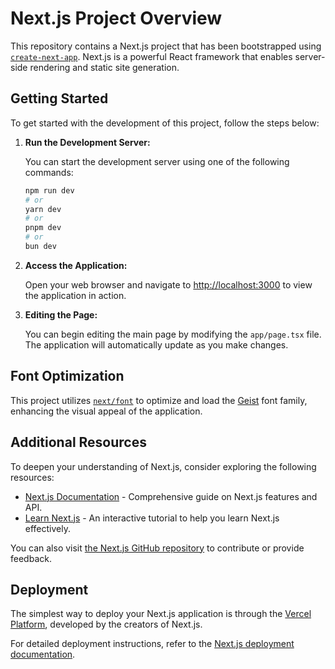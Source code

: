 # Next.js Project Overview

This repository contains a Next.js project that has been bootstrapped using [`create-next-app`](https://nextjs.org/docs/app/api-reference/cli/create-next-app). Next.js is a powerful React framework that enables server-side rendering and static site generation.

## Getting Started

To get started with the development of this project, follow the steps below:

1. **Run the Development Server:**

   You can start the development server using one of the following commands:

   ```bash
   npm run dev
   # or
   yarn dev
   # or
   pnpm dev
   # or
   bun dev
   ```

2. **Access the Application:**

   Open your web browser and navigate to [http://localhost:3000](http://localhost:3000) to view the application in action.

3. **Editing the Page:**

   You can begin editing the main page by modifying the `app/page.tsx` file. The application will automatically update as you make changes.

## Font Optimization

This project utilizes [`next/font`](https://nextjs.org/docs/app/building-your-application/optimizing/fonts) to optimize and load the [Geist](https://vercel.com/font) font family, enhancing the visual appeal of the application.

## Additional Resources

To deepen your understanding of Next.js, consider exploring the following resources:

- [Next.js Documentation](https://nextjs.org/docs) - Comprehensive guide on Next.js features and API.
- [Learn Next.js](https://nextjs.org/learn) - An interactive tutorial to help you learn Next.js effectively.

You can also visit [the Next.js GitHub repository](https://github.com/vercel/next.js) to contribute or provide feedback.

## Deployment

The simplest way to deploy your Next.js application is through the [Vercel Platform](https://vercel.com/new?utm_medium=default-template&filter=next.js&utm_source=create-next-app&utm_campaign=create-next-app-readme), developed by the creators of Next.js.

For detailed deployment instructions, refer to the [Next.js deployment documentation](https://nextjs.org/docs/app/building-your-application/deploying).
